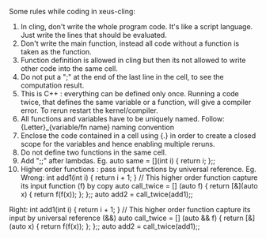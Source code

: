 Some rules while coding in xeus-cling:

1. In cling, don't write the whole program code. It's like a script language. Just write the lines that should be evaluated. 
2. Don't write the main function, instead all code without a function is taken as the function.
3. Function definition is allowed in cling but then its not allowed to write other code into the same cell.
4. Do not put a ";" at the end of the last line in the cell, to see the computation result.
5. This is C++ : everything can be defined only once. Running a code twice, that defines the same variable or a function, will give a compiler error. To rerun restart the kernel/compiler.
6. All functions and variables have to be uniquely named. Follow: {Letter}_{variable/fn name} naming convention
7. Enclose the code contained in a cell using {.} in order to create a closed scope for the variables and hence enabling multiple reruns.
8. Do not define two functions in the same cell.
9. Add ";;" after lambdas. Eg. auto same = [](int i) { return i; };;
10. Higher order functions : pass input functions by universal reference.
Eg.
Wrong:
int add1(int i) { return i + 1; }
// This higher order function capture its input function (f) by copy
auto call_twice = [] (auto f) {
    return [&](auto x) {
      return f(f(x)); 
    };
};;
auto add2 = call_twice(add1);;

Right:
int add1(int i) { return i + 1; }
// This higher order function capture its input by universal reference (&&)
auto call_twice = [] (auto && f) {
    return [&](auto x) {
      return f(f(x)); 
    };
};;
auto add2 = call_twice(add1);;
